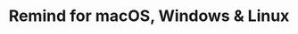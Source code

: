 ---
name: ​Remind
url: 'https://​remind.com'
category: Education
title: '​Remind for macOS, Windows & Linux'
key: remind

---